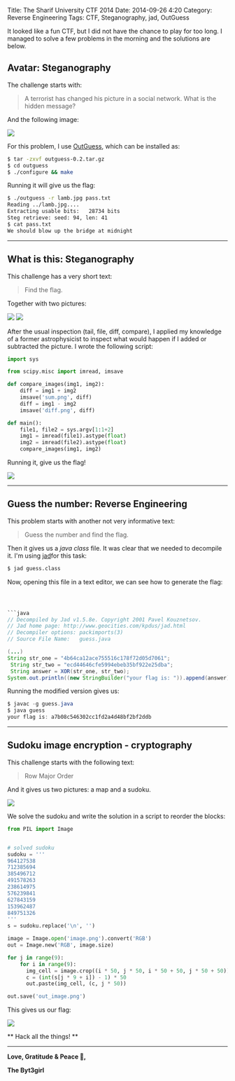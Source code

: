Title:  The Sharif University CTF 2014
Date: 2014-09-26 4:20
Category:  Reverse Engineering
Tags: CTF, Steganography, jad, OutGuess




It looked like a fun CTF, but I did not have the chance to play for too long. I managed to solve a few problems in the morning and the solutions are below.

## Avatar: Steganography

The challenge starts with:
> A terrorist has changed his picture in a social network. What is the hidden message?

And the following image:


![](http://i.imgur.com/6NIu64us.jpg)



For this problem, I use [OutGuess], which can be installed as:

```sh
$ tar -zxvf outguess-0.2.tar.gz
$ cd outguess
$ ./configure && make
```
Running it will give us the flag:
```sh
$ ./outguess -r lamb.jpg pass.txt
Reading ../lamb.jpg....
Extracting usable bits:   28734 bits
Steg retrieve: seed: 94, len: 41
$ cat pass.txt
We should blow up the bridge at midnight
```

__________________________

## What is this: Steganography

This challenge has a very short text:

> Find the flag.

Together with two pictures:

![](http://i.imgur.com/sbSwBju.jpg)
![](http://i.imgur.com/mpcIKWt.jpg)

After the usual inspection (tail, file, diff, compare), I applied my knowledge of a former astrophysicist to inspect what would happen if I added or subtracted the picture. I wrote the following script:

```py
import sys

from scipy.misc import imread, imsave

def compare_images(img1, img2):
    diff = img1 + img2
    imsave('sum.png', diff)
    diff = img1 - img2
    imsave('diff.png', diff)

def main():
    file1, file2 = sys.argv[1:1+2]
    img1 = imread(file1).astype(float)
    img2 = imread(file2).astype(float)
    compare_images(img1, img2)

```

Running it, give us the flag!

![](http://i.imgur.com/mvj8OJl.png)

--------------------
## Guess the number: Reverse Engineering

This problem starts with another not very informative text:
> Guess the number and find the flag.

Then it gives us a *java class* file. It was clear that we needed to decompile it. I'm using
[jad]for this task:

```sh
$ jad guess.class
```

Now, opening this file in a text editor, we can see how to generate the flag:
```java



```java
// Decompiled by Jad v1.5.8e. Copyright 2001 Pavel Kouznetsov.
// Jad home page: http://www.geocities.com/kpdus/jad.html
// Decompiler options: packimports(3)
// Source File Name:   guess.java

(...)
String str_one = "4b64ca12ace755516c178f72d05d7061";
 String str_two = "ecd44646cfe5994ebeb35bf922e25dba";
 String answer = XOR(str_one, str_two);
System.out.println((new StringBuilder("your flag is: ")).append(answer).toString());
```
Running the modified version gives us:
```java
$ javac -g guess.java
$ java guess
your flag is: a7b08c546302cc1fd2a4d48bf2bf2ddb
```

_________________
## Sudoku image encryption - cryptography

This challenge starts with the following text:
> Row Major Order

And it gives us two pictures: a map and a sudoku.

![](http://i.imgur.com/U9Zq4wp.png)

We solve the sudoku and write the solution in a script to reorder the blocks:
```python
from PIL import Image


# solved sudoku
sudoku = '''
964127538
712385694
385496712
491578263
238614975
576239841
627843159
153962487
849751326
'''
s = sudoku.replace('\n', '')

image = Image.open('image.png').convert('RGB')
out = Image.new('RGB', image.size)

for j in range(9):
    for i in range(9):
      img_cell = image.crop((i * 50, j * 50, i * 50 + 50, j * 50 + 50))
      c = (int(s[j * 9 + i]) - 1) * 50
      out.paste(img_cell, (c, j * 50))

out.save('out_image.png')
```

This gives us our flag:

![](http://i.imgur.com/sA7JPrl.png)


** Hack all the things! **


[OutGuess]: http://www.outguess.org/download.php
[jad]:  http://varaneckas.com/jad/



----

**Love, Gratitude & Peace 🌺,**

**The Byt3girl**